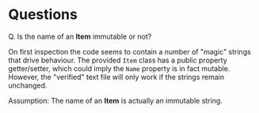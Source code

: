 # Questions

Q. Is the name of an **Item** immutable or not?

On first inspection the code seems to contain a number of "magic" strings that drive behaviour.
The provided `Item` class has a public property getter/setter, which could imply the `Name` property is in fact mutable.
However, the "verified" text file will only work if the strings remain unchanged.

Assumption: The name of an **Item** is actually an immutable string.